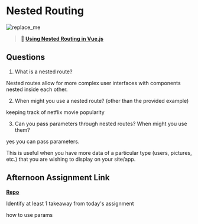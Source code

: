 # Nested Routing

![replace_me](https://codeworks.blob.core.windows.net/public/assets/img/illustrations/placeholder.svg)

> **📖 [Using Nested Routing in Vue.js](https://codeworksacademy.com/fs-student-guide/resources/wk6/04-Child-Routes)**

## Questions

1. What is a nested route?

Nested routes allow for more complex user interfaces with components nested inside each other.

2. When might you use a nested route? (other than the provided example)

keeping track of netflix movie popularity

3. Can you pass parameters through nested routes? When might you use them?

yes you can pass parameters.

This is useful when you have more data of a particular type (users, pictures, etc.) that you are wishing to display on your site/app.

## Afternoon Assignment Link

**[Repo](https://github.com/tonyware2009/Blog101.git)**

Identify at least 1 takeaway from today's assignment

how to use params